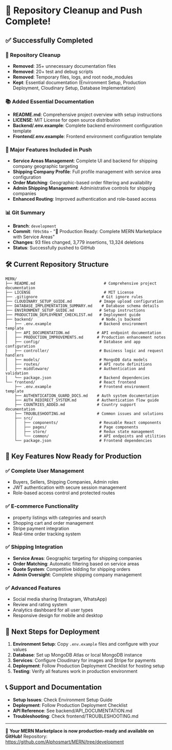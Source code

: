 # 🎉 Repository Cleanup and Push Complete!

## ✅ Successfully Completed

### 🧹 Repository Cleanup
- **Removed**: 35+ unnecessary documentation files
- **Removed**: 20+ test and debug scripts  
- **Removed**: Temporary files, logs, and root node_modules
- **Kept**: Essential documentation (Environment Setup, Production Deployment, Cloudinary Setup, Database Implementation)

### 📚 Added Essential Documentation
- **README.md**: Comprehensive project overview with setup instructions
- **LICENSE**: MIT License for open source distribution
- **Backend/.env.example**: Complete backend environment configuration template
- **Frontend/.env.example**: Frontend environment configuration template

### 🚀 Major Features Included in Push
- **Service Areas Management**: Complete UI and backend for shipping company geographic targeting
- **Shipping Company Profile**: Full profile management with service area configuration
- **Order Matching**: Geographic-based order filtering and availability
- **Admin Shipping Management**: Administrative controls for shipping companies
- **Enhanced Routing**: Improved authentication and role-based access

### 📊 Git Summary
- **Branch**: `development`
- **Commit**: `f09c50a` - "🚀 Production Ready: Complete MERN Marketplace with Service Areas"
- **Changes**: 93 files changed, 3,779 insertions, 13,324 deletions
- **Status**: Successfully pushed to GitHub

## 🛠️ Current Repository Structure

```
MERN/
├── README.md                              # Comprehensive project documentation
├── LICENSE                                # MIT License
├── .gitignore                            # Git ignore rules
├── CLOUDINARY_SETUP_GUIDE.md            # Image upload configuration
├── DATABASE_IMPLEMENTATION_SUMMARY.md    # Database schema details
├── ENVIRONMENT_SETUP_GUIDE.md           # Setup instructions
├── PRODUCTION_DEPLOYMENT_CHECKLIST.md   # Deployment guide
├── backend/                              # Node.js backend
│   ├── .env.example                     # Backend environment template
│   ├── API_DOCUMENTATION.md            # API endpoint documentation
│   ├── PRODUCTION_IMPROVEMENTS.md      # Production enhancement notes
│   ├── config/                          # Database and app configuration
│   ├── controller/                      # Business logic and request handlers
│   ├── models/                          # MongoDB data models
│   ├── routes/                          # API route definitions
│   ├── middleware/                      # Authentication and validation
│   └── package.json                     # Backend dependencies
└── frontend/                            # React frontend
    ├── .env.example                     # Frontend environment template
    ├── AUTHENTICATION_GUARD_DOCS.md    # Auth system documentation
    ├── AUTH_REDIRECT_SYSTEM.md         # Authentication flow guide
    ├── COUNTRIES_ADDED.md              # Country support documentation
    ├── TROUBLESHOOTING.md              # Common issues and solutions
    ├── src/
    │   ├── components/                  # Reusable React components
    │   ├── pages/                       # Page components
    │   ├── store/                       # Redux state management
    │   └── common/                      # API endpoints and utilities
    └── package.json                     # Frontend dependencies
```

## 🎯 Key Features Now Ready for Production

### ✅ Complete User Management
- Buyers, Sellers, Shipping Companies, Admin roles
- JWT authentication with secure session management
- Role-based access control and protected routes

### ✅ E-commerce Functionality  
- property listings with categories and search
- Shopping cart and order management
- Stripe payment integration
- Real-time order tracking system

### ✅ Shipping Integration
- **Service Areas**: Geographic targeting for shipping companies
- **Order Matching**: Automatic filtering based on service areas
- **Quote System**: Competitive bidding for shipping orders
- **Admin Oversight**: Complete shipping company management

### ✅ Advanced Features
- Social media sharing (Instagram, WhatsApp)
- Review and rating system
- Analytics dashboard for all user types
- Responsive design for mobile and desktop

## 🚀 Next Steps for Deployment

1. **Environment Setup**: Copy `.env.example` files and configure with your values
2. **Database**: Set up MongoDB Atlas or local MongoDB instance
3. **Services**: Configure Cloudinary for images and Stripe for payments
4. **Deployment**: Follow Production Deployment Checklist for hosting setup
5. **Testing**: Verify all features work in production environment

## 📞 Support and Documentation

- **Setup Issues**: Check Environment Setup Guide
- **Deployment**: Follow Production Deployment Checklist  
- **API Reference**: See backend/API_DOCUMENTATION.md
- **Troubleshooting**: Check frontend/TROUBLESHOOTING.md

---

🎉 **Your MERN Marketplace is now production-ready and available on GitHub!**
Repository: https://github.com/Alphosmart/MERN/tree/development

